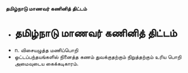 **தமிழ்நாடு மாணவர் கணினித் திட்டம்**
- # தமிழ்நாடு மாணவர் கணினித் திட்டம்
- n. விசையழுத்த மணிப்பொறி
- ஓட்டப்பந்தயங்களில் நினைத்த கணம் துவக்குதற்கும் நிறுத்தற்கும் உரிய பொறி அமைவுடைய கைக்கடிகாரம்.

